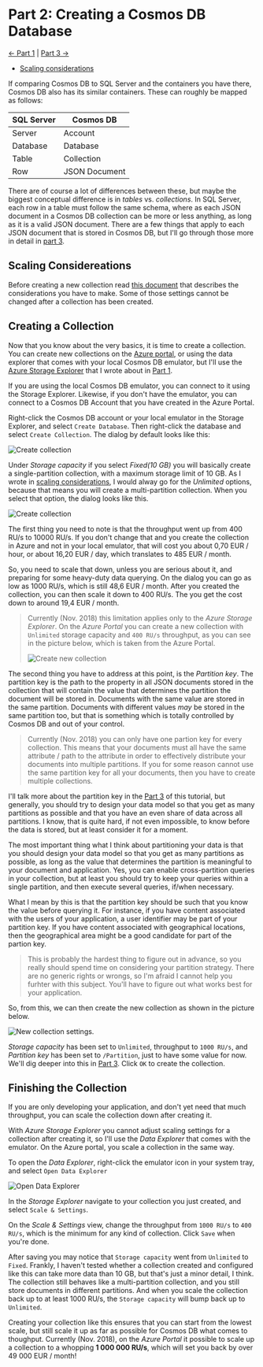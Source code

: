 # Part 2: Creating a Cosmos DB Database

[<- Part 1](Part01-readme.md) | [Part 3 ->](Part03-readme.md)

- [Scaling considerations](Part02-scaling.md)

If comparing Cosmos DB to SQL Server and the containers you have there, Cosmos DB also has its similar containers. These can roughly be mapped as follows:

| SQL Server | Cosmos DB     |
|------------|---------------|
| Server     | Account       |
| Database   | Database      |
| Table      | Collection    |
| Row        | JSON Document |

There are of course a lot of differences between these, but maybe the biggest conceptual difference is in *tables* vs. *collections*. In SQL Server, each row in a table must follow the same schema, where as each JSON document in a Cosmos DB collection can be more or less anything, as long as it is a valid JSON document. There are a few things that apply to each JSON document that is stored in Cosmos DB, but I'll go through those more in detail in [part 3](Part03-readme.md).

## Scaling Considereations
Before creating a new collection read [this document](Part02-scaling.md) that describes the considerations you have to make. Some of those settings cannot be changed after a collection has been created.

## Creating a Collection
Now that you know about the very basics, it is time to create a collection. You can create new collections on the [Azure portal](https://portal.azure.com/), or using the data explorer that comes with your local Cosmos DB emulator, but I'll use the [Azure Storage Explorer](https://azure.microsoft.com/en-us/features/storage-explorer/) that I wrote about in [Part 1](Part01-readme.md).

If you are using the local Cosmos DB emulator, you can connect to it using the Storage Explorer. Likewise, if you don't have the emulator, you can connect to a Cosmos DB Account that you have created in the Azure Portal.

Right-click the Cosmos DB account or your local emulator in the Storage Explorer, and select `Create Database`. Then right-click the database and select `Create Collection`. The dialog by default looks like this:

![Create collection](images/create-collection-01.png)

Under *Storage capacity* if you select *Fixed(10 GB)* you will basically create a single-partition collection, with a maximum storage limit of 10 GB. As I wrote in [scaling considerations](Part02-scaling.md), I would alway go for the *Unlimited* options, because that means you will create a multi-partition collection. When you select that option, the dialog looks like this.

![Create collection](images/create-collection-02.png)

The first thing you need to note is that the throughput went up from 400 RU/s to 10000 RU/s. If you don't change that and you create the collection in Azure and not in your local emulator, that will cost you about 0,70 EUR / hour, or about 16,20 EUR / day, which translates to 485 EUR / month.

So, you need to scale that down, unless you are serious about it, and preparing for some heavy-duty data querying. On the dialog you can go as low as 1000 RU/s, which is still 48,6 EUR / month. After you created the collection, you can then scale it down to 400 RU/s. The you get the cost down to around 19,4 EUR / month.

> Currently (Nov. 2018) this limitation applies only to the *Azure Storage Explorer*. On the *Azure Portal* you can create a new collection with `Unlimited` storage capacity and `400 RU/s` throughput, as you can see in the picture below, which is taken from the Azure Portal.
> 
> ![Create new collection](images/create-collection-04.png)

The second thing you have to address at this point, is the *Partition key*. The partition key is the path to the property in all JSON documents stored in the collection that will contain the value that determines the partition the document will be stored in. Documents with the same value are stored in the same partition. Documents with different values *may* be stored in the same partition too, but that is something which is totally controlled by Cosmos DB and out of your control.

> Currently (Nov. 2018) you can only have one partion key for every collection. This means that your documents must all have the same attribute / path to the attribute in order to effectively distribute your documents into multiple partitions. If you for some reason cannot use the same partition key for all your documents, then you have to create multiple collections.

I'll talk more about the partition key in the [Part 3](Part03-readme.md) of this tutorial, but generally, you should try to design your data model so that you get as many partitions as possible and that you have an even share of data across all partitions. I know, that is quite hard, if not even impossible, to know before the data is stored, but at least consider it for a moment.

The most important thing what I think about partitioning your data is that you should design your data model so that you get as many partitions as possible, as long as the value that determines the partition is meaningful to your document and application. Yes, you can enable cross-partition queries in your collection, but at least you should try to keep your queries within a single partition, and then execute several queries, if/when necessary.

What I mean by this is that the partition key should be such that you know the value before querying it. For instance, if you have content associated with the users of your application, a user identifier may be part of your partition key. If you have content associated with geographical locations, then the geographical area might be a good candidate for part of the partion key.

> This is probably the hardest thing to figure out in advance, so you really should spend time on considering your partition strategy. There are no generic rights or wrongs, so I'm afraid I cannot help you furhter with this subject. You'll have to figure out what works best for your application.

So, from this, we can then create the new collection as shown in the picture below.

![New collection settings](images/create-collection-03.png).

*Storage capacity* has been set to `Unlimited`, throughput to `1000 RU/s`, and *Partition key* has been set to `/Partition`, just to have some value for now. We'll dig deeper into this in [Part 3](Part03-readme.md). Click `OK` to create the collection.

## Finishing the Collection
If you are only developing your application, and don't yet need that much throughput, you can scale the collection down after creating it.

With *Azure Storage Explorer* you cannot adjust scaling settings for a collection after creating it, so I'll use the *Data Explorer* that comes with the emulator. On the Azure portal, you scale a collection in the same way.

To open the *Data Explorer*, right-click the emulator icon in your system tray, and select `Open Data Explorer`

![Open Data Explorer](images/open-data-explorer-01.png)

In the *Storage Explorer* navigate to your collection you just created, and select `Scale & Settings`.

On the *Scale & Settings* view, change the throughput from `1000 RU/s` to `400 RU/s`, which is the minimum for any kind of collection. Click `Save` when you're done.

After saving you may notice that `Storage capacity` went from `Unlimited` to `Fixed`. Frankly, I haven't tested whether a collection created and configured like this can take more data than 10 GB, but that's just a minor detail, I think. The collection still behaves like a multi-partition collection, and you still store documents in different partitions. And when you scale the collection back up to at least 1000 RU/s, the `Storage capacity` will bump back up to `Unlimited`.

Creating your collection like this ensures that you can start from the lowest scale, but still scale it up as far as possible for Cosmos DB what comes to thoughput. Currently (Nov. 2018), on the *Azure Portal* it possible to scale up a collection to a whopping **1 000 000 RU/s**, which will set you back by over 49 000 EUR / month! 